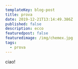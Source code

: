 ```yaml
---
templateKey: blog-post
title: prova
date: 2019-12-21T13:14:49.386Z
published: false
description: ecco
featuredpost: false
featuredimage: /img/chemex.jpg
tags:
  - prova
---
```

ciao!
